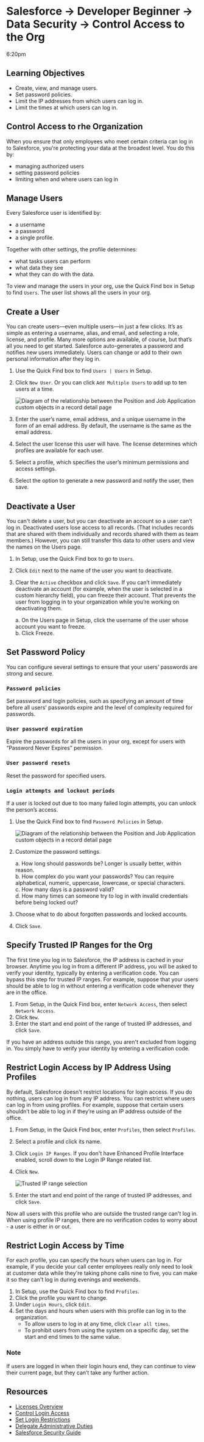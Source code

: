 # Salesforce -> Developer Beginner -> Data Security -> Control Access to the Org

6:20pm

## Learning Objectives

- Create, view, and manage users.
- Set password policies.
- Limit the IP addresses from which users can log in.
- Limit the times at which users can log in.

## Control Access to rhe Organization

When you ensure that only employees who meet certain criteria can log in to Salesforce, you're protecting your data at the broadest level. You do this by:

- managing authorized users
- setting password policies
- limiting when and where users can log in

## Manage Users

Every Salesforce user is identified by:

- a username
- a password
- a single profile.

Together with other settings, the profile determines:

- what tasks users can perform
- what data they see
- what they can do with the data.

To view and manage the users in your org, use the Quick Find box in Setup to find `Users`. The user list shows all the users in your org.

## Create a User

You can create users—even multiple users—in just a few clicks. It’s as simple as entering a username, alias, and email, and selecting a role, license, and profile. Many more options are available, of course, but that’s all you need to get started.
Salesforce auto-generates a password and notifies new users immediately. Users can change or add to their own personal information after they log in.

1. Use the Quick Find box to find `Users | Users` in Setup.
2. Click `New User`. Or you can click `Add Multiple Users` to add up to ten users at a time.

    ![Diagram of the relationship between the Position and Job Application custom objects in a record detail page](/Developer-Beginner/Data-Security/Control-Access-to-the-Org/assets/new-user-diagram.png)

3. Enter the user’s name, email address, and a unique username in the form of an email address. By default, the username is the same as the email address.
4. Select the user license this user will have. The license determines which profiles are available for each user.
5. Select a profile, which specifies the user’s minimum permissions and access settings.
6. Select the option to generate a new password and notify the user, then save.

## Deactivate a User

You can't delete a user, but you can deactivate an account so a user can’t log in. Deactivated users lose access to all records. (That includes records that are shared with them individually and records shared with them as team members.) However, you can still transfer this data to other users and view the names on the Users page.

1. In Setup, use the Quick Find box to go to `Users`.
2. Click `Edit` next to the name of the user you want to deactivate.
3. Clear the `Active` checkbox and click `Save`. If you can’t immediately deactivate an account (for example, when the user is selected in a custom hierarchy field), you can freeze their account. That prevents the user from logging in to your organization while you’re working on deactivating them.

    a. On the Users page in Setup, click the username of the user whose account you want to freeze.\
    b. Click Freeze.

## Set Password Policy

You can configure several settings to ensure that your users’ passwords are strong and secure.

### `Password policies`

Set password and login policies, such as specifying an amount of time before all users’ passwords expire and the level of complexity required for passwords.

### `User password expiration`

Expire the passwords for all the users in your org, except for users with “Password Never Expires” permission.

### `User password resets`

Reset the password for specified users.

### `Login attempts and lockout periods`

If a user is locked out due to too many failed login attempts, you can unlock the person’s access.

1. Use the Quick Find box to find `Password Policies` in Setup.

    ![Diagram of the relationship between the Position and Job Application custom objects in a record detail page](/Developer-Beginner/Data-Security/Control-Access-to-the-Org/assets/password-policies-diagram.png)

2. Customize the password settings.

    a. How long should passwords be? Longer is usually better, within reason.\
    b. How complex do you want your passwords? You can require alphabetical, numeric, uppercase, lowercase, or special characters.\
    c. How many days is a password valid?\
    d. How many times can someone try to log in with invalid credentials before being locked out?

3. Choose what to do about forgotten passwords and locked accounts.
4. Click `Save`.

## Specify Trusted IP Ranges for the Org

The first time you log in to Salesforce, the IP address is cached in your browser. Anytime you log in from a different IP address, you will be asked to verify your identity, typically by entering a verification code. You can bypass this step for trusted IP ranges. For example, suppose that your users should be able to log in without entering a verification code whenever they are in the office.

1. From Setup, in the Quick Find box, enter `Network Access`, then select `Network Access`.
2. Click `New`.
3. Enter the start and end point of the range of trusted IP addresses, and click `Save`.

If you have an address outside this range, you aren't excluded from logging in. You simply have to verify your identity by entering a verification code.

## Restrict Login Access by IP Address Using Profiles

By default, Salesforce doesn't restrict locations for login access. If you do nothing, users can log in from any IP address. You can restrict where users can log in from using profiles. For example, suppose that certain users shouldn’t be able to log in if they’re using an IP address outside of the office.

1. From Setup, in the Quick Find box, enter `Profiles`, then select `Profiles`.
2. Select a profile and click its name.
3. Click `Login IP Ranges`. If you don't have Enhanced Profile Interface enabled, scroll down to the Login IP Range related list.
4. Click `New`.

    ![Trusted IP range selection](/Developer-Beginner/Data-Security/Control-Access-to-the-Org/assets/ip-ranges-example.png)

5. Enter the start and end point of the range of trusted IP addresses, and click `Save`.

Now all users with this profile who are outside the trusted range can't log in. When using profile IP ranges, there are no verification codes to worry about - a user is either in or out.

## Restrict Login Access by Time

For each profile, you can specify the hours when users can log in. For example, if you decide your call center employees really only need to look at customer data while they're taking phone calls nine to five, you can make it so they can't log in during evenings and weekends.

1. In Setup, use the Quick Find box to find `Profiles`.
2. Click the profile you want to change.
3. Under `Login Hours`, click `Edit`.
4. Set the days and hours when users with this profile can log in to the organization.
    - To allow users to log in at any time, click `Clear all times`.
    - To prohibit users from using the system on a specific day, set the start and end times to the same value. 

### Note

If users are logged in when their login hours end, they can continue to view their current page, but they can’t take any further action.

## Resources

- [Licenses Overview](https://help.salesforce.com/HTViewHelpDoc?id=users_licenses_overview.htm&language=en_US)
- [Control Login Access](https://help.salesforce.com/apex/HTViewHelpDoc?id=controlling_login_access.htm&language=en_US)
- [Set Login Restrictions](https://help.salesforce.com/HTViewHelpDoc?id=admin_loginrestrict.htm&language=en_US)
- [Delegate Administrative Duties](https://help.salesforce.com/HTViewHelpDoc?id=admin_delegate.htm&language=en_US)
- [Salesforce Security Guide](https://developer.salesforce.com/docs/atlas.en-us.securityImplGuide.meta/securityImplGuide/login_ip_ranges.htm)
